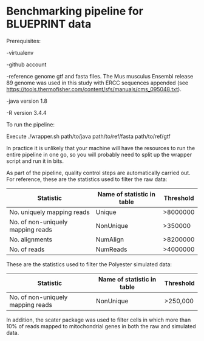 # Benchmarking pipeline for BLUEPRINT data

Prerequisites:

-virtualenv

-github account

-reference genome gtf and fasta files. The Mus musculus Ensembl release 89 genome was used in this study with ERCC sequences appended (see https://tools.thermofisher.com/content/sfs/manuals/cms_095048.txt).

-java version 1.8

-R version 3.4.4

To run the pipeline:

Execute ./wrapper.sh path/to/java path/to/ref/fasta path/to/ref/gtf

In practice it is unlikely that your machine will have the resources to run the entire pipeline in one go, so you will probably need to split up the wrapper script and run it in bits.

As part of the pipeline, quality control steps are automatically carried out. For reference, these are the statistics used to filter the raw data:

| Statistic | Name of statistic in table | Threshold |
-------------|--------|---------
|No. uniquely mapping reads|Unique    | >8000000 |
|No. of non-uniquely mapping reads|NonUnique|>350000|
|No. alignments|NumAlign|>8200000|
|No. of reads|NumReads|>4000000|

These are the statistics used to filter the Polyester simulated data:

| Statistic | Name of statistic in table | Threshold |
-------------|--------|---------
|No. of non-uniquely mapping reads| NonUnique | >250,000|

In addition, the scater package was used to filter cells in which more than 10% of reads mapped to mitochondrial genes in both the raw and simulated data.
